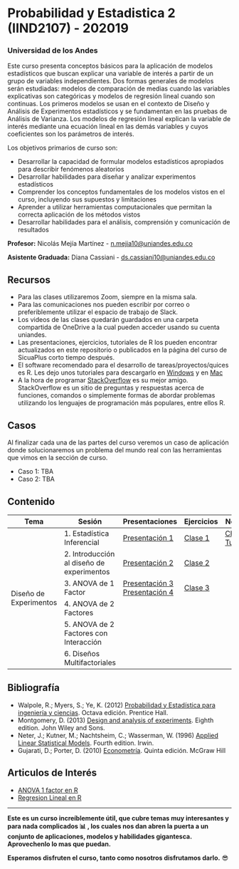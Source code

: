 # Probabilidad y Estadistica 2 (IIND2107) - 202019
### Universidad de los Andes

Este curso presenta conceptos básicos para la aplicación de modelos estadísticos que buscan explicar una variable de interés a partir de un grupo de variables independientes. Dos formas generales de modelos serán estudiadas: modelos de comparación de medias cuando las variables explicativas son categóricas y modelos de regresión lineal cuando son continuas. Los primeros modelos se usan en el contexto de Diseño y Análisis de Experimentos estadísticos y se fundamentan en las pruebas de Análisis de Varianza. Los modelos de regresión lineal explican la variable de interés mediante una ecuación lineal en las demás variables y cuyos coeficientes son los parámetros de interés. 

Los objetivos primarios de curso son: 
* Desarrollar la capacidad de formular modelos estadísticos apropiados para describir fenómenos aleatorios
* Desarrollar habilidades para diseñar y analizar experimentos estadísticos 
* Comprender los conceptos fundamentales de los modelos vistos en el curso, incluyendo sus supuestos y limitaciones
* Aprender a utilizar herramientas computacionales que permitan la correcta aplicación de los métodos vistos 
* Desarrollar habilidades para el análisis, comprensión y comunicación de resultados 

**Profesor:** Nicolás Mejía Martínez - n.mejia10@uniandes.edu.co

**Asistente Graduada:** Diana Cassiani - ds.cassiani10@uniandes.edu.co

## Recursos
* Para las clases utilizaremos Zoom, siempre en la misma sala.
* Para las comunicaciones nos pueden escribir por correo o preferiblemente utilizar el espacio de trabajo de Slack.
* Los videos de las clases quedarán guardados en una carpeta compartida de OneDrive a la cual pueden acceder usando su cuenta uniandes.
* Las presentaciones, ejercicios, tutoriales de R los pueden encontrar actualizados en este repositorio o publicados en la página del curso de SicuaPlus corto tiempo después.
* El software recomendado para el desarrollo de tareas/proyectos/quices es R. Les dejo unos tutoriales para descargarlo en [Windows](https://medium.com/@GalarnykMichael/install-r-and-rstudio-on-windows-5f503f708027) y en [Mac](https://medium.com/@GalarnykMichael/install-r-and-rstudio-on-mac-e911606ce4f4)
* A la hora de programar [StackOverflow](https://stackoverflow.com/) es su mejor amigo. StackOverflow es un sitio de preguntas y respuestas acerca de funciones, comandos o simplemente formas de abordar problemas utilizando los lenguajes de programación más populares, entre ellos R.
## Casos
Al finalizar cada una de las partes del curso veremos un caso de aplicación donde solucionaremos un problema del mundo real con las herramientas que vimos en la sección de curso.
* Caso 1: TBA
* Caso 2: TBA

## Contenido


<table>
<thead>
  <tr>
    <th>Tema</th>
    <th>Sesión</th>
    <th>Presentaciones</th>
    <th>Ejercicios </th>
    <th>Notebooks </th>
  </tr>
</thead>
<tbody>
  <tr>
    <td rowspan="6">Diseño de Experimentos</td>
    <td>1. Estadística Inferencial </td>
    <td><a href="https://github.com/nmejia10/Probabilidad-y-Estadistica-2---202019/blob/master/Presentaciones/Clase%201%20-%20Inferencia%20Estadística.pdf">Presentación 1</a></td>
    <td><a href = "https://github.com/nmejia10/Probabilidad-y-Estadistica-2---202019/blob/master/Ejercicios/Ejercicios%20Clase%201.pdf">Clase 1</a></td>
    <td><a href="https://github.com/nmejia10/Probabilidad-y-Estadistica-2---202019/blob/master/Tutoriales%20R/R%20-%20Cheatsheet.pdf">Cheatsheet</a><br><a href="https://nmejia10.github.io/Probabilidad-y-Estadistica-2---202019/Tutoriales%20R/Tutoría-R.html">Tutorial R</a></td>
  </tr>
  <tr>
    <td>2. Introducción al diseño de experimentos</td>
    <td><a href="https://github.com/nmejia10/Probabilidad-y-Estadistica-2---202019/blob/master/Presentaciones/Clase%202%20-%20Introducción%20al%20Diseño%20de%20Experimentos.pdf">Presentación 2</a></td>
    <td><a href = "https://github.com/nmejia10/Probabilidad-y-Estadistica-2---202019/blob/master/Ejercicios/Ejercicios%20Clase%202.pdf">Clase 2 </a></td>
    <td></td>
  </tr>
  <tr>
    <td>3. ANOVA de 1 Factor</td>
    <td><a href = "https://github.com/nmejia10/Probabilidad-y-Estadistica-2---202019/blob/master/Presentaciones/Clase%203%20-%20ANOVA%20de%201%20Factor.pdf">Presentación 3</a> <br> <a href = "https://github.com/nmejia10/Probabilidad-y-Estadistica-2---202019/blob/master/Presentaciones/Clase%204%20-%20ANOVA%20de%201%20Factor%20Otros%20Detalles.pdf">Presentación 4</a><br></td>
    <td><a href="https://github.com/nmejia10/Probabilidad-y-Estadistica-2---202019/blob/master/Ejercicios/Ejercicios%20Clase%203.pdf">Clase 3</a></td>
    <td></td>
  </tr>
  <tr>
    <td>4. ANOVA de 2 Factores</td>
    <td></td>
    <td></td>
    <td></td>
  </tr>
  <tr>
    <td>5. ANOVA de 2 Factores con Interacción</td>
    <td></td>
    <td></td>
    <td></td>
  </tr>
  <tr>
    <td>6. Diseños Multifactoriales</td>
    <td></td>
    <td></td>
    <td></td>
  </tr>
</tbody>
</table>

## Bibliografía
* Walpole, R.; Myers, S.; Ye, K. (2012) [Probabilidad y Estadística para ingeniería y ciencias](https://vereniciafunez94hotmail.files.wordpress.com/2014/08/8va-probabilidad-y-estadistica-para-ingenier-walpole_8.pdf). Octava edición. Prentice Hall. 
* Montgomery, D. (2013) [Design and analysis of experiments](http://faculty.business.utsa.edu/manderso/STA4723/readings/Douglas-C.-Montgomery-Design-and-Analysis-of-Experiments-Wiley-2012.pdf). Eighth edition. John Wiley and Sons. 
* Neter, J.; Kutner, M.; Nachtsheim, C.; Wasserman, W. (1996) [Applied Linear Statistical Models](http://users.stat.ufl.edu/~rohitpatra/4210/KNNL.pdf). Fourth edition. Irwin. 
* Gujarati, D.; Porter, D. (2010) [Econometría](https://www.academia.edu/33064534/Gujarati_-_Econometría_-_5ta_Edición.pdf). Quinta edición. McGraw Hill 

## Articulos de Interés
* [ANOVA 1 factor en R](http://rstudio-pubs-static.s3.amazonaws.com/252809_ce002d0706444317b41f0cff7c2c494d.html)
* [Regresion Lineal en R](https://rpubs.com/bitettir/simpleregression)
 
 ********
**Este es un curso increíblemente útil, que cubre temas muy interesantes y para nada complicados :bar_chart: , los cuales nos dan abren la puerta a un conjunto de aplicaciones, modelos y habilidades gigantesca. Aprovechenlo lo mas que puedan.** 

**Esperamos disfruten el curso, tanto como nosotros disfrutamos darlo.** :sunglasses:         
